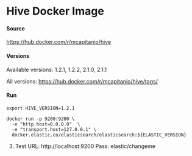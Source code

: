 # Hive Docker Image

#### Source
https://hub.docker.com/r/mcapitanio/hive

#### Versions

Available versions: 1.2.1, 1.2.2, 2.1.0, 2.1.1

All versions: https://hub.docker.com/r/mcapitanio/hive/tags/

#### Run

```
export HIVE_VERSION=1.2.1

docker run -p 9200:9200 \
  -e "http.host=0.0.0.0"  \
  -e "transport.host=127.0.0.1" \
  docker.elastic.co/elasticsearch/elasticsearch:${ELASTIC_VERSION}
```

3. Test
URL: http://localhost:9200
Pass: elastic/changeme
